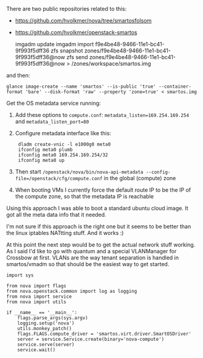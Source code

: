 There are two public repositories related to this:

* https://github.com/hvolkmer/nova/tree/smartosfolsom
* https://github.com/hvolkmer/openstack-smartos


	imgadm update
	imgadm import f9e4be48-9466-11e1-bc41-9f993f5dff36
	zfs snapshot zones/f9e4be48-9466-11e1-bc41-9f993f5dff36@now
	zfs send zones/f9e4be48-9466-11e1-bc41-9f993f5dff36@now > /zones/workspace/smartos.img

and then:

	glance image-create --name 'smartos' --is-public 'true' --container-format 'bare' --disk-format 'raw' --property 'zone=true' < smartos.img

Get the OS metadata service running:

1. Add these options to `compute.conf`: `metadata_listen=169.254.169.254` and `metadata_listen_port=80`
2. Configure metadata interface like this:

		dladm create-vnic -l e1000g0 meta0
		ifconfig meta0 plumb
		ifconfig meta0 169.254.169.254/32
		ifconfig meta0 up

3. Then start `/openstack/nova/bin/nova-api-metadata --config-file=/openstack/cfg/compute.conf` in the global (compute) zone

4. When booting VMs I currently force the default route IP to be the IP of the compute zone, so that the metadata IP is reachable

Using this approach I was able to boot a standard ubuntu cloud image. It got all the meta data info that it needed.

I'm not sure if this approach is the right one but it seems to be better than the linux iptables NATtting stuff. And it works :)

At this point the next step would be to get the actual network stuff working. As I said I'd like to go with quantum and a  special VLANManager for Crossbow at first. VLANs are the way tenant separation is handled in smartos/vmadm  so that should be the easiest way to get started.


	import sys

	from nova import flags
	from nova.openstack.common import log as logging
	from nova import service
	from nova import utils

	if __name__ == '__main__':
    	flags.parse_args(sys.argv)
	    logging.setup('nova')
    	utils.monkey_patch()
	    flags.FLAGS.compute_driver = 'smartos.virt.driver.SmartOSDriver'
    	server = service.Service.create(binary='nova-compute')
	    service.serve(server)
    	service.wait()